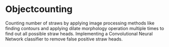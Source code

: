# Objectcounting
Counting number of straws by applying image processing methods like finding contours and applying dilate morphology operation multiple times to find out all possible straw heads. Implementing a Convolutional Neural Network classifier to remove false positive straw heads.  
